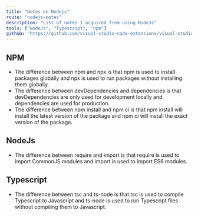 ```yaml
---
title: "Notes on Nodejs"
route: "nodejs-notes"
description: "List of notes I acquired from using NodeJs"
tools: ["NodeJs", "Typescript", "npm"]
github: "https://github.com/visual-studio-code-extensions/visual-studio-code-extension-project"
---
```


## NPM
- The difference between npm and npx is that npm is used to install packages globally and npx is used to run packages without installing them globally.
- The difference between devDependencies and dependencies is that devDependencies are only used for development locally and dependencies are used for production.
- The difference between npm install and npm ci is that npm install will install the latest version of the package and npm ci will install the exact version of the package.

## NodeJs
- The difference between require and import is that require is used to import CommonJS modules and import is used to import ES6 modules.

## Typescript
- The difference between tsc and ts-node is that tsc is used to compile Typescript to Javascript and ts-node is used to run Typescript files without compiling them to Javascript.